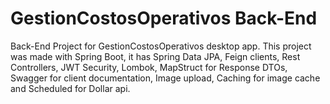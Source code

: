 # GestionCostosOperativos Back-End

Back-End Project for GestionCostosOperativos desktop app. This project was made with Spring Boot, it has Spring Data JPA, Feign clients, Rest Controllers, JWT Security, Lombok, MapStruct for Response DTOs, Swagger for client documentation, Image upload, Caching for image cache and Scheduled for Dollar api.


